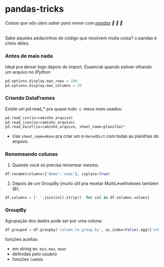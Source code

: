 # pandas-tricks
###### Coisas que são úteis saber para mexer com [pandas](https://pandas.pydata.org/pandas-docs/stable/search.html) :panda_face: :panda_face: :panda_face:
  Sabe aqueles pedacinhos de código que resolvem muita coisa?
  o pandas é cheio deles.
 
### Antes de mais nada
  Ideal pra deixar logo depois do import.
  Essencial quando estiver olhando um arquivo no *IPython*
  

```Python console:
pd.options.display.max_rows = 100
pd.options.display.max_columns = 50
```

### Criando DataFrames

Existe um pd.read_* pra quase tudo :relaxed:
meus mais usados:
```Python console:
pd.read_csv(io=caminho_arquivo)
pd.read_json(io=caminho_arquivo)
pd.read_excel(io=caminho_arquivo, sheet_name=planilha)*
```
* Use ```sheet_name=None``` pra criar um ```OrderedDict``` com todas as planilhas do arquivo.

### Renomeando colunas
1. Quando você só precisa renomear mesmo.
```Python console:
df.rename(columns={'Nome':'nome'}, inplace=True)
```

2. Depois de um GroupBy (muito útil pra resetar MultiLevelIndexes também :smiley:).
```Python console:
df.columns = [' '.join(col).strip()  for col in df.columns.values]
```

### GroupBy
Agrupação dos dados pode ser por uma coluna:
```Python console:
df.grouped = df.groupby('column_to_group_by', as_index=False).agg({'other_columns': função ou lista de funções*})
```
funções aceitas:
 * em string ex: `min`, `max`, `mean`
 * definidas pelo usuário
 * funções `lambda`
